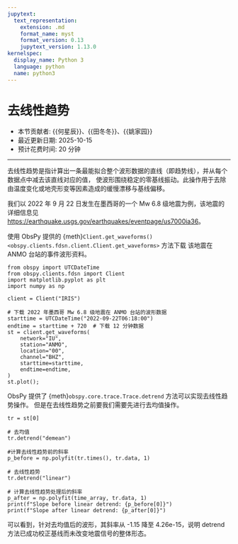 ```yaml
---
jupytext:
  text_representation:
    extension: .md
    format_name: myst
    format_version: 0.13
    jupytext_version: 1.13.0
kernelspec:
  display_name: Python 3
  language: python
  name: python3
---
```


# 去线性趋势

- 本节贡献者: {{何星辰}}、{{田冬冬}}、{{姚家园}}
- 最近更新日期: 2025-10-15
- 预计花费时间: 20 分钟

---

去线性趋势是指计算出一条最能拟合整个波形数据的直线（即趋势线），并从每个数据点中减去该直线对应的值，
使波形围绕稳定的零基线振动。此操作用于去除由温度变化或地壳形变等因素造成的缓慢漂移与基线偏移。

我们以 2022 年 9 月 22 日发生在墨西哥的一个 Mw 6.8 级地震为例，该地震的详细信息见 <https://earthquake.usgs.gov/earthquakes/eventpage/us7000ia36>。

使用 ObsPy 提供的 {meth}`Client.get_waveforms() <obspy.clients.fdsn.client.Client.get_waveforms>` 方法下载
该地震在 ANMO 台站的事件波形资料。

```{code-cell} ipython3
from obspy import UTCDateTime
from obspy.clients.fdsn import Client
import matplotlib.pyplot as plt
import numpy as np

client = Client("IRIS") 

# 下载 2022 年墨西哥 Mw 6.8 级地震在 ANMO 台站的波形数据
starttime = UTCDateTime("2022-09-22T06:18:00")
endtime = starttime + 720  # 下载 12 分钟数据
st = client.get_waveforms(
    network="IU",
    station="ANMO", 
    location="00", 
    channel="BHZ",
    starttime=starttime, 
    endtime=endtime,
)
st.plot();
```

ObsPy 提供了 {meth}`obspy.core.trace.Trace.detrend` 方法可以实现去线性趋势操作。
但是在去线性趋势之前要我们需要先进行去均值操作。

```{code-cell} ipython3
tr = st[0]

# 去均值
tr.detrend("demean")

#计算去线性趋势前的斜率
p_before = np.polyfit(tr.times(), tr.data, 1)

# 去线性趋势
tr.detrend("linear")

# 计算去线性趋势处理后的斜率
p_after = np.polyfit(time_array, tr.data, 1)
print(f"Slope before linear detrend: {p_before[0]}")
print(f"Slope after linear detrend: {p_after[0]}")
```

可以看到，针对去均值后的波形，其斜率从 -1.15 降至 4.26e-15，说明 detrend 方法已成功校正基线而未改变地震信号的整体形态。

